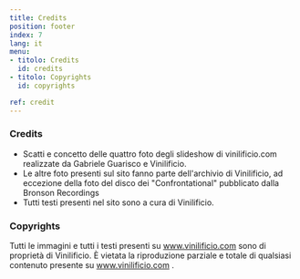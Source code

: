 ```yaml
---
title: Credits
position: footer
index: 7
lang: it
menu:
- titolo: Credits
  id: credits
- titolo: Copyrights
  id: copyrights

ref: credit
---
```


### Credits
* Scatti e concetto delle quattro foto degli slideshow di vinilificio.com realizzate da Gabriele Guarisco e Vinilificio.
* Le altre foto presenti sul sito fanno parte dell'archivio di Vinilificio, ad eccezione della foto del disco dei "Confrontational" pubblicato dalla Bronson Recordings
* Tutti testi presenti nel sito sono a cura di Vinilificio.

### Copyrights
Tutti le immagini e tutti i testi presenti su www.vinilificio.com sono di proprietà di Vinilificio. È vietata la riproduzione parziale e totale di qualsiasi contenuto presente su www.vinilificio.com .
